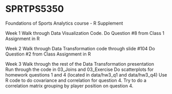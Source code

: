 # SPRTPS5350
Foundations of Sports Analytics course - R Supplement

Week 1
Walk through Data Visualization Code. 
Do Question #8 from Class 1 Assignment in R

Week 2
Walk through Data Transformation code through slide #104
Do Question #2 from Class Assignment in R

Week 3
Walk through the rest of the Data Transformation presentation <br/>
  Run through the code in 03_Joins and 03_Exercise
Do scatterplots for homework questions 1 and 4 (located in data/hw3_q1 and data/hw3_q4)
Use R code to do covariance and correlation for question 4. 
Try to do a correlation matrix grouping by player position on question 4. 
